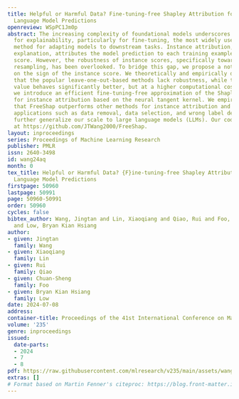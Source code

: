 ```yaml
---
title: Helpful or Harmful Data? Fine-tuning-free Shapley Attribution for Explaining
  Language Model Predictions
openreview: WSpPC1Jm0p
abstract: The increasing complexity of foundational models underscores the necessity
  for explainability, particularly for fine-tuning, the most widely used training
  method for adapting models to downstream tasks. Instance attribution, one type of
  explanation, attributes the model prediction to each training example by an instance
  score. However, the robustness of instance scores, specifically towards dataset
  resampling, has been overlooked. To bridge this gap, we propose a notion of robustness
  on the sign of the instance score. We theoretically and empirically demonstrate
  that the popular leave-one-out-based methods lack robustness, while the Shapley
  value behaves significantly better, but at a higher computational cost. Accordingly,
  we introduce an efficient fine-tuning-free approximation of the Shapley value (FreeShap)
  for instance attribution based on the neural tangent kernel. We empirically demonstrate
  that FreeShap outperforms other methods for instance attribution and other data-centric
  applications such as data removal, data selection, and wrong label detection, and
  further generalize our scale to large language models (LLMs). Our code is available
  at https://github.com/JTWang2000/FreeShap.
layout: inproceedings
series: Proceedings of Machine Learning Research
publisher: PMLR
issn: 2640-3498
id: wang24aq
month: 0
tex_title: Helpful or Harmful Data? {F}ine-tuning-free Shapley Attribution for Explaining
  Language Model Predictions
firstpage: 50960
lastpage: 50991
page: 50960-50991
order: 50960
cycles: false
bibtex_author: Wang, Jingtan and Lin, Xiaoqiang and Qiao, Rui and Foo, Chuan-Sheng
  and Low, Bryan Kian Hsiang
author:
- given: Jingtan
  family: Wang
- given: Xiaoqiang
  family: Lin
- given: Rui
  family: Qiao
- given: Chuan-Sheng
  family: Foo
- given: Bryan Kian Hsiang
  family: Low
date: 2024-07-08
address:
container-title: Proceedings of the 41st International Conference on Machine Learning
volume: '235'
genre: inproceedings
issued:
  date-parts:
  - 2024
  - 7
  - 8
pdf: https://raw.githubusercontent.com/mlresearch/v235/main/assets/wang24aq/wang24aq.pdf
extras: []
# Format based on Martin Fenner's citeproc: https://blog.front-matter.io/posts/citeproc-yaml-for-bibliographies/
---
```


